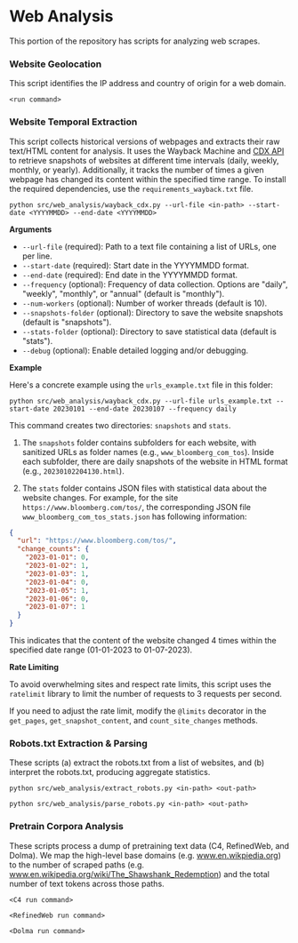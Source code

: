 # Web Analysis

This portion of the repository has scripts for analyzing web scrapes.

### Website Geolocation

This script identifies the IP address and country of origin for a web domain.

```
<run command>
```

### Website Temporal Extraction

This script collects historical versions of webpages and extracts their raw text/HTML content for analysis. It uses the Wayback Machine and [CDX API](https://github.com/internetarchive/wayback/blob/master/wayback-cdx-server/README.md) to retrieve snapshots of websites at different time intervals (daily, weekly, monthly, or yearly). Additionally, it tracks the number of times a given webpage has changed its content within the specified time range. To install the required dependencies, use the `requirements_wayback.txt` file.
```
python src/web_analysis/wayback_cdx.py --url-file <in-path> --start-date <YYYYMMDD> --end-date <YYYYMMDD>
```
**Arguments**

- `--url-file` (required): Path to a text file containing a list of URLs, one per line.
- `--start-date` (required): Start date in the YYYYMMDD format.
- `--end-date` (required): End date in the YYYYMMDD format.
- `--frequency` (optional): Frequency of data collection. Options are "daily", "weekly", "monthly", or "annual" (default is "monthly").
- `--num-workers` (optional): Number of worker threads (default is 10).
- `--snapshots-folder` (optional): Directory to save the website snapshots (default is "snapshots").
- `--stats-folder` (optional): Directory to save statistical data (default is "stats").
- `--debug` (optional): Enable detailed logging and/or debugging.

**Example**

Here's a concrete example using the `urls_example.txt` file in this folder: 
```
python src/web_analysis/wayback_cdx.py --url-file urls_example.txt --start-date 20230101 --end-date 20230107 --frequency daily
```
This command creates two directories: `snapshots` and `stats`.

1. The `snapshots` folder contains subfolders for each website, with sanitized URLs as folder names (e.g., `www_bloomberg_com_tos`). Inside each subfolder, there are daily snapshots of the website in HTML format (e.g., `20230102204130.html`).

2. The `stats` folder contains JSON files with statistical data about the website changes. For example, for the site `https://www.bloomberg.com/tos/`, the corresponding JSON file `www_bloomberg_com_tos_stats.json` has following information:

```json
{
  "url": "https://www.bloomberg.com/tos/",
  "change_counts": {
    "2023-01-01": 0,
    "2023-01-02": 1,
    "2023-01-03": 1,
    "2023-01-04": 0,
    "2023-01-05": 1,
    "2023-01-06": 0,
    "2023-01-07": 1
  }
}
```
This indicates that the content of the website changed 4 times within the specified date range (01-01-2023 to 01-07-2023).

**Rate Limiting**

To avoid overwhelming sites and respect rate limits, this script uses the `ratelimit` library to limit the number of requests to 3 requests per second. 

If you need to adjust the rate limit, modify the `@limits` decorator in the `get_pages`, `get_snapshot_content`, and `count_site_changes` methods.


### Robots.txt Extraction & Parsing

These scripts (a) extract the robots.txt from a list of websites, and (b) interpret the robots.txt, producing aggregate statistics.

```
python src/web_analysis/extract_robots.py <in-path> <out-path>
```

```
python src/web_analysis/parse_robots.py <in-path> <out-path>
```

### Pretrain Corpora Analysis

These scripts process a dump of pretraining text data (C4, RefinedWeb, and Dolma). We map the high-level base domains (e.g. www.en.wikpiedia.org) to the number of scraped paths (e.g. www.en.wikipedia.org/wiki/The_Shawshank_Redemption) and the total number of text tokens across those paths.

```
<C4 run command>
```


```
<RefinedWeb run command>
```


```
<Dolma run command>
```
